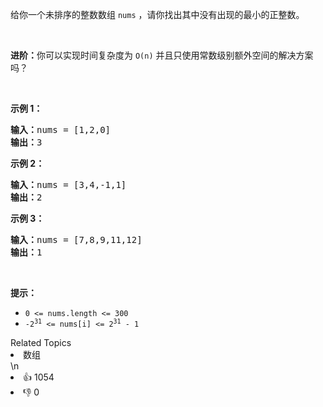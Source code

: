 <p>给你一个未排序的整数数组 <code>nums</code> ，请你找出其中没有出现的最小的正整数。</p>

<p> </p>

<p><strong>进阶：</strong>你可以实现时间复杂度为 <code>O(n)</code> 并且只使用常数级别额外空间的解决方案吗？</p>

<p> </p>

<p><strong>示例 1：</strong></p>

<pre>
<strong>输入：</strong>nums = [1,2,0]
<strong>输出：</strong>3
</pre>

<p><strong>示例 2：</strong></p>

<pre>
<strong>输入：</strong>nums = [3,4,-1,1]
<strong>输出：</strong>2
</pre>

<p><strong>示例 3：</strong></p>

<pre>
<strong>输入：</strong>nums = [7,8,9,11,12]
<strong>输出：</strong>1
</pre>

<p> </p>

<p><strong>提示：</strong></p>

<ul>
	<li><code>0 <= nums.length <= 300</code></li>
	<li><code>-2<sup>31</sup> <= nums[i] <= 2<sup>31</sup> - 1</code></li>
</ul>
<div><div>Related Topics</div><div><li>数组</li></div></div>\n<div><li>👍 1054</li><li>👎 0</li></div>